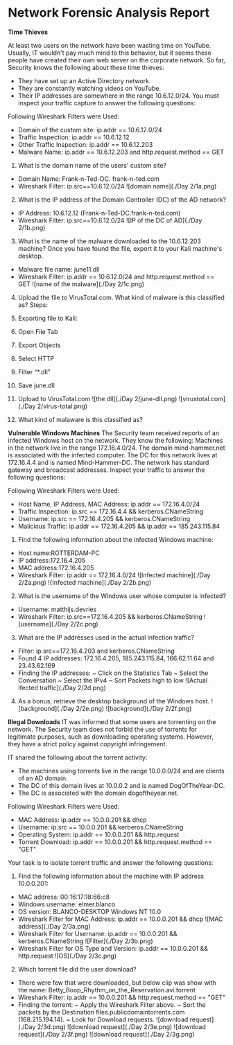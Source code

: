 # Network Forensic Analysis Report


**Time Thieves**

At least two users on the network have been wasting time on YouTube. Usually, IT wouldn't pay much mind to this behavior, but it seems these people have created their own web server on the corporate network. So far, Security knows the following about these time thieves:

- They have set up an Active Directory network.
- They are constantly watching videos on YouTube.
- Their IP addresses are somewhere in the range 10.6.12.0/24.
You must inspect your traffic capture to answer the following questions:

Following Wireshark Filters were Used:

- Domain of the custom site: ip.addr == 10.6.12.0/24
- Traffic Inspection: ip.addr == 10.6.12.12
- Other Traffic Inspection: ip.addr == 10.6.12.203
- Malware Name: ip.addr == 10.6.12.203 and http.request.method == GET

1. What is the domain name of the users' custom site?
- Domain Name: Frank-n-Ted-DC. frank-n-ted.com
- Wireshark Filter: ip.src==10.6.12.0/24
![domain name](./Day 2/1a.png)
   
2. What is the IP address of the Domain Controller (DC) of the AD network?
- IP Address: 10.6.12.12 (Frank-n-Ted-DC.frank-n-ted.com)
- Wireshark Filter: ip.src==10.6.12.0/24
![IP of the DC of AD](./Day 2/1b.png)
 
3. What is the name of the malware downloaded to the 10.6.12.203 machine? Once you have found the file, export it to your Kali machine's desktop.
- Malware file name: june11.dll
- Wireshark Filter: ip.addr == 10.6.12.0/24 and http.request.method == GET
![name of the malware](./Day 2/1c.png)
 
4. Upload the file to VirusTotal.com. What kind of malware is this classified as?
Steps:
1. Exporting file to Kali:
2. Open File Tab
3. Export Objects
4. Select HTTP
5. Filter “*.dll”
6. Save june.dll
7. Upload to VirusTotal.com
![the dll](./Day 2/june-dll.png)
![virustotal.com](./Day 2/virus-total.png)


5. What kind of malaware is this classified as?
 
**Vulnerable Windows Machines**
The Security team received reports of an infected Windows host on the network. They know the following:
Machines in the network live in the range 172.16.4.0/24.
The domain mind-hammer.net is associated with the infected computer.
The DC for this network lives at 172.16.4.4 and is named Mind-Hammer-DC.
The network has standard gateway and broadcast addresses.
Inspect your traffic to answer the following questions:

Following Wireshark Filters were Used:

- Host Name, IP Address, MAC Address: ip.addr == 172.16.4.0/24
- Traffic Inspection: ip.src == 172.16.4.4 && kerberos.CNameString
- Username: ip.src == 172.16.4.205 && kerberos.CNameString
- Malicious Traffic: ip.addr == 172.16.4.205 && ip.addr == 185.243.115.84

1. Find the following information about the infected Windows machine:
- Host name:ROTTERDAM-PC
- IP address:172.16.4.205
- MAC address:172.16.4.205
- Wireshark Filter: ip.addr == 172.16.4.0/24
![Infected machine](./Day 2/2a.png)
!{Infected machine](./Day 2/2b.png)

2. What is the username of the Windows user whose computer is infected?
- Username: matthijs.devries
- Wireshark Filter: ip.src==172.16.4.205 && kerberos.CNameString
![username](./Day 2/2c.png)
 
3. What are the IP addresses used in the actual infection traffic?
- Filter: ip.src==172.16.4.203 and kerberos.CNameString
- Found 4 IP addresses: 172.16.4.205, 185.243.115.84, 166.62.11.64 and 23.43.62.169
- Finding the IP addresses:
~ Click on the Statistics Tab
~ Select the Conversation
~ Select the IPv4
~ Sort Packets high to low
![Actual ifected traffic](./Day 2/2d.png)
 
4. As a bonus, retrieve the desktop background of the Windows host.
![background](./Day 2/2e.png)
![background](./Day 2/2f.png)


**Illegal Downloads**
IT was informed that some users are torrenting on the network. The Security team does not forbid the use of torrents for legitimate purposes, such as downloading operating systems. However, they have a strict policy against copyright infringement.

IT shared the following about the torrent activity:
- The machines using torrents live in the range 10.0.0.0/24 and are clients of an AD domain.
- The DC of this domain lives at 10.0.0.2 and is named DogOfTheYear-DC.
- The DC is associated with the domain dogoftheyear.net.

Following Wireshark Filters were Used:

- MAC Address: ip.addr == 10.0.0.201 && dhcp
- Username: ip.src == 10.0.0.201 && kerberos.CNameString
- Operating System: ip.addr == 10.0.0.201 && http.request
- Torrent Download: ip.addr == 10.0.0.201 && http.request.method == "GET"

Your task is to isolate torrent traffic and answer the following questions:

1. Find the following information about the machine with IP address 10.0.0.201:
- MAC address: 00:16:17:18:66:c8
- Windows username: elmer.blanco
- OS version: BLANCO-DESKTOP Windows NT 10.0
- Wireshark Filter for MAC Address: ip.addr == 10.0.0.201 && dhcp
![MAC address](./Day 2/3a.png)
- Wireshark Filter for Username: ip.addr == 10.0.0.201 && kerberos.CNameString
![Filter](./Day 2/3b.png)
- Wireshark Filter for OS Type and Version: ip.addr == 10.0.0.201 && http.request
![OS](./Day 2/3c.png)

2. Which torrent file did the user download?
- There were few that were downloaded, but below clip was show with the name:
Betty_Boop_Rhythm_on_the_Reservation.avi.torrent
- Wireshark Filter: ip.addr == 10.0.0.201 && http.request.method == "GET"
- Finding the torrent:
~ Apply the Wireshark Filter above.
~ Sort the packets by the Destination files.publicdomaintorrents.com (168.215.194.14).
~ Look for Download requests.
![download request](./Day 2/3d.png)
![download request](./Day 2/3e.png)
![download request](./Day 2/3f.png)
![download request](./Day 2/3g.png)

